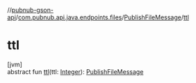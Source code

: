 //[pubnub-gson-api](../../../index.md)/[com.pubnub.api.java.endpoints.files](../index.md)/[PublishFileMessage](index.md)/[ttl](ttl.md)

# ttl

[jvm]\
abstract fun [ttl](ttl.md)(ttl: [Integer](https://docs.oracle.com/javase/8/docs/api/java/lang/Integer.html)): [PublishFileMessage](index.md)
